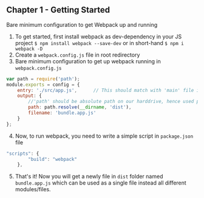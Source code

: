## Chapter 1 - Getting Started

Bare minimum configuration to get Webpack up and running

1. To get started, first install webpack as dev-dependency in your JS project
   `$ npm install webpack --save-dev` or
   in short-hand `$ npm i webpack -D`
2. Create a `webpack.config.js` file in root redirectory
3. Bare minimum configuration to get up webpack running in `webpack.config.js`
```javascript
var path = require('path');
module.exports = config = {
	entry: './src/app.js',      // This should match with 'main' file in 'package.json'
	output: {
		//'path' should be absolute path on our harddrive, hence used path.resolve
		path: path.resolve(__dirname, 'dist'),
		filename: 'bundle.app.js'
	}
};
```

4. Now, to run webpack, you need to write a simple script in `package.json` file
```javascript
"scripts": {
		"build": "webpack"
	},
```

5. That's it! Now you will get a newly file in `dist` folder named `bundle.app.js` which can be used as a single file instead all different modules/files.
